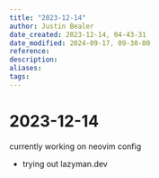 ```yaml
---
title: "2023-12-14"
author: Justin Bealer
date_created: 2023-12-14, 04-43-31
date_modified: 2024-09-17, 09-30-00
reference: 
description: 
aliases: 
tags: 
---
```

# 2023-12-14
currently working on neovim config
* trying out lazyman.dev
